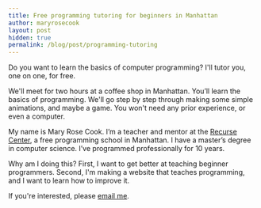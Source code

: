 ```yaml
---
title: Free programming tutoring for beginners in Manhattan
author: maryrosecook
layout: post
hidden: true
permalink: /blog/post/programming-tutoring
---
```


Do you want to learn the basics of computer programming? I'll tutor you, one on one, for free.

We'll meet for two hours at a coffee shop in Manhattan. You’ll learn the basics of programming. We'll go step by step through making some simple animations, and maybe a game. You won't need any prior experience, or even a computer.

My name is Mary Rose Cook.  I’m a teacher and mentor at the <a href="https://www.recurse.com">Recurse Center</a>, a free programming school in Manhattan. I have a master’s degree in computer science. I’ve programmed professionally for 10 years.

Why am I doing this? First, I want to get better at teaching beginner programmers. Second, I'm making a website that teaches programming, and I want to learn how to improve it.

If you're interested, please <a href="mailto:mary@maryrosecook.com">email me</a>.
